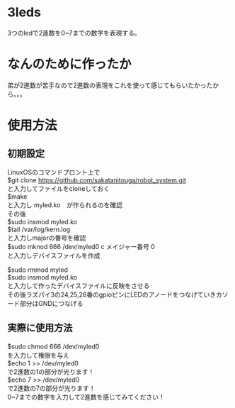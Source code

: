 # 3leds
3つのledで2進数を0~7までの数字を表現する。
# なんのために作ったか
弟が2進数が苦手なので2進数の表現をこれを使って感じてもらいたかったから。。。

# 使用方法
## 初期設定
LinuxOSのコマンドプロント上で  
$git clone https://github.com/sakatanitouga/robot_system.git  
と入力してファイルをcloneしておく  
$make  
と入力し myled.ko　が作られるのを確認  
その後  
$sudo insmod myled.ko  
$tail /var/log/kern.log  
と入力しmajorの番号を確認  
$sudo mknod 666 /dev/myled0 c メイジャー番号 0  
と入力しデバイスファイルを作成  
  
$sudo rmmod myled  
$sudo insmod myled.ko  
と入力して作ったデバイスファイルに反映をさせる  
その後ラズパイ3の24,25,26番のgpioピンにLEDのアノードをつなげていきカソード部分はGNDにつなげる  
## 実際に使用方法
$sudo chmod 666 /dev/myled0　  
を入力して権限を与え  
$echo 1 >> /dev/myled0  
で2進数の1の部分が光ります！  
$echo 7 >> /dev/myled0  
で2進数の7の部分が光ります！  
0~7までの数字を入力して2進数を感じてみてください！  
